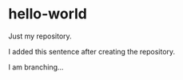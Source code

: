 # hello-world
Just my repository.

I added this sentence after creating the repository.

I am branching...
